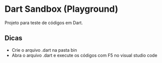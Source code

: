 # Dart Sandbox (Playground)

Projeto para teste de códigos em Dart.

## Dicas

* Crie o arquivo .dart na pasta bin
* Abra o arquivo .dart e execute os códigos com F5 no visual studio code
